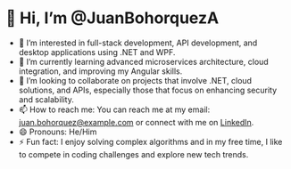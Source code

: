 # 👋 Hi, I’m @JuanBohorquezA

- 👀 I’m interested in full-stack development, API development, and desktop applications using .NET and WPF.
- 🌱 I’m currently learning advanced microservices architecture, cloud integration, and improving my Angular skills.
- 💞️ I’m looking to collaborate on projects that involve .NET, cloud solutions, and APIs, especially those that focus on enhancing security and scalability.
- 📫 How to reach me: You can reach me at my email: juan.bohorquez@example.com or connect with me on [LinkedIn](www.linkedin.com/in/juan-bohórquez-aponte-3a5138272).
- 😄 Pronouns: He/Him
- ⚡ Fun fact: I enjoy solving complex algorithms and in my free time, I like to compete in coding challenges and explore new tech trends.
